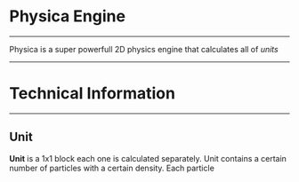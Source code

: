 # Physica Engine
---

Physica is a super powerfull 2D physics engine that calculates all of *units*


---

# Technical Information

---

## Unit

**Unit** is a 1x1 block each one is calculated separately.
Unit contains a certain number of particles with a certain density.
Each particle
